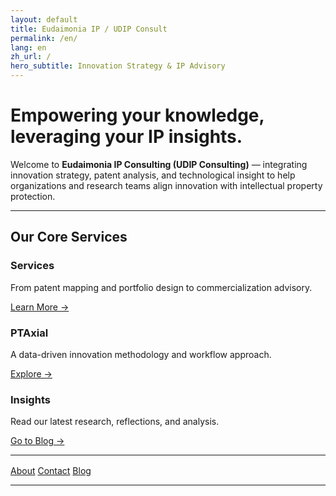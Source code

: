 ```yaml
---
layout: default
title: Eudaimonia IP / UDIP Consult
permalink: /en/
lang: en
zh_url: /
hero_subtitle: Innovation Strategy & IP Advisory
---
```


# Empowering your knowledge, leveraging your IP insights.

Welcome to **Eudaimonia IP Consulting (UDIP Consulting)** — 
integrating innovation strategy, patent analysis, and technological insight to help organizations and research teams align innovation with intellectual property protection.

---

## Our Core Services
<div class="card-grid">

  <div class="card">
    <h3>Services</h3>
    <p>From patent mapping and portfolio design to commercialization advisory.</p>
    <p><a href="{{ '/en/services/' | relative_url }}">Learn More →</a></p>
  </div>

  <div class="card">
    <h3>PTAxial</h3>
    <p>A data-driven innovation methodology and workflow approach.</p>
    <p><a href="{{ '/en/pataxial/' | relative_url }}">Explore →</a></p>
  </div>

  <div class="card">
    <h3>Insights</h3>
    <p>Read our latest research, reflections, and analysis.</p>
    <p><a href="{{ '/en/blog/' | relative_url }}">Go to Blog →</a></p>
  </div>

</div>

---

<div class="btn-row" style="margin-top:1rem;">
  <a href="{{ '/en/about/'   | relative_url }}" class="button">About</a>
  <a href="{{ '/en/contact/' | relative_url }}" class="button">Contact</a>
  <a href="{{ '/en/blog/'    | relative_url }}" class="button">Blog</a>
</div>

---
